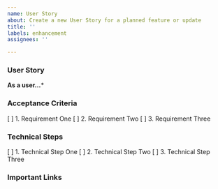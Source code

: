 ```yaml
---
name: User Story
about: Create a new User Story for a planned feature or update
title: ''
labels: enhancement
assignees: ''

---
```


### User Story

**As a user...***


### Acceptance Criteria

[ ] 1. Requirement One
[ ] 2. Requirement Two
[ ] 3. Requirement Three

### Technical Steps

[ ] 1. Technical Step One
[ ] 2. Technical Step Two
[ ] 3. Technical Step Three

### Important Links

